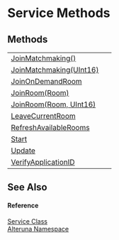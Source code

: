 # Service Methods




## Methods
<table>
<tr>
<td><a href="M_Alteruna_Service_JoinMatchmaking">JoinMatchmaking()</a></td>
<td> </td></tr>
<tr>
<td><a href="M_Alteruna_Service_JoinMatchmaking_1">JoinMatchmaking(UInt16)</a></td>
<td> </td></tr>
<tr>
<td><a href="M_Alteruna_Service_JoinOnDemandRoom">JoinOnDemandRoom</a></td>
<td> </td></tr>
<tr>
<td><a href="M_Alteruna_Service_JoinRoom">JoinRoom(Room)</a></td>
<td> </td></tr>
<tr>
<td><a href="M_Alteruna_Service_JoinRoom_1">JoinRoom(Room, UInt16)</a></td>
<td> </td></tr>
<tr>
<td><a href="M_Alteruna_Service_LeaveCurrentRoom">LeaveCurrentRoom</a></td>
<td> </td></tr>
<tr>
<td><a href="M_Alteruna_Service_RefreshAvailableRooms">RefreshAvailableRooms</a></td>
<td> </td></tr>
<tr>
<td><a href="M_Alteruna_Service_Start">Start</a></td>
<td> </td></tr>
<tr>
<td><a href="M_Alteruna_Service_Update">Update</a></td>
<td> </td></tr>
<tr>
<td><a href="M_Alteruna_Service_VerifyApplicationID">VerifyApplicationID</a></td>
<td> </td></tr>
</table>

## See Also


#### Reference
<a href="T_Alteruna_Service">Service Class</a>  
<a href="N_Alteruna">Alteruna Namespace</a>  
